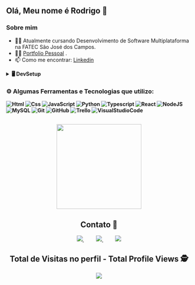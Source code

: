 ## Olá, Meu nome é Rodrigo 👋



### Sobre mim  


- 👨‍💻 Atualmente cursando Desenvolvimento de Software Multiplataforma na FATEC São José dos Campos.
- 👨‍🎓 <a href="https://portfolio-ui-nine.vercel.app/">Portfolio Pessoal</a> .
- 📫 Como me encontrar: <a href="https://www.linkedin.com/in/rodrigo-ribeiro-5008211b8/">Linkedin</a>
<details>
  <br />
   <summary><b>🖥️ DevSetup</b></summary>
   	<img src="https://media.giphy.com/media/0TtX2qqpxp3pIafzio/giphy.gif" align="end" width="120"> 
  	<ul>
  	  <li><b>Placa Mãe:</b> IPMH110 PRO LGA1151 DDR4</li>
  	  <li><b>Processador: </b>Intel G4560 Pentium 3,5 GHz</li>
      <li><b>Memoria: </b> 16 GB 2666 MHz DDR4</li>
	    <li><b>Placa de Video: </b>GTX 1050 2G OC DDR5 Galax</li>
      <li><b>Fonte:</b> 500w Bluecase PFC</li>
	    <li><b>HD:</b> 1 Tb Barracuda</li>
		<li><b>Ssd:</b> 240 gb</li>
      <li><b>Para ficar atualizado: Linkedin, Youtube.</li>
	</ul>	
	
</details>



###  ⚙️ Algumas Ferramentas e Tecnologias que utilizo:     


![Html](https://img.shields.io/badge/Html-E44C30?style=for-the-badge&logo=Html&logoColor=white)
![Css](https://img.shields.io/badge/Css-%2300f.svg?style=for-the-badge&logo=Css&logoColor=white)
![JavaScript](https://img.shields.io/badge/javascript-%23323330.svg?style=for-the-badge&logo=javascript&logoColor=%23F7DF1E)
![Python](https://img.shields.io/badge/python-3670A0?style=for-the-badge&logo=python&logoColor=ffdd54)
![Typescript](https://img.shields.io/badge/typescript-0078D4?style=for-the-badge&logo=typescript&logoColor=white)
![React](https://img.shields.io/badge/React-%2300f.svg?style=for-the-badge&logo=React&logoColor=white)
![NodeJS](https://img.shields.io/badge/node.js-6DA55F?style=for-the-badge&logo=node.js&logoColor=white) 
![MySQL](https://img.shields.io/badge/mysql-%2300f.svg?style=for-the-badge&logo=mysql&logoColor=white)
![Git](https://img.shields.io/badge/GIT-E44C30?style=for-the-badge&logo=git&logoColor=white)
![GitHub](https://img.shields.io/badge/GitHub-100000?style=for-the-badge&logo=github&logoColor=white)
![Trello](https://img.shields.io/badge/Trello-%23026AA7.svg?style=for-the-badge&logo=Trello&logoColor=white) 
![VisualStudioCode](https://img.shields.io/badge/Visual_Studio_Code-0078D4?style=for-the-badge&logo=visual%20studio%20code&logoColor=white) 


##

<div align="center">
 <img height="230em" src="https://github-readme-stats.vercel.app/api/top-langs/?username=rodrigoribeiro027&layout=compact&langs_count=7&theme=radical&hide_border=true"/> 
 
  <p align="center"> 

 
  ## Contato :iphone:

<p align="center">
    <a href="https://www.linkedin.com/in/rodrigo-ribeiro-5008211b8/">
        <img src="https://img.shields.io/badge/linkedin-%230077B5.svg?&style=for-the-badge&logo=linkedin&logoColor=white&link=mailto:https://www.linkedin.com/in/rodrigo-ribeiro-5008211b8/">
    </a>
    &nbsp;&nbsp;&nbsp;&nbsp;&nbsp;&nbsp;&nbsp;&nbsp;&nbsp;
    <a href="mailto:rodrigo.rsantos40@gmail.com">
        <img src="https://img.shields.io/badge/gmail-D14836?&style=for-the-badge&logo=gmail&logoColor=white&link=mailto:rodrigo.rsantos40@gmail.com">
    </a>
        &nbsp;&nbsp;&nbsp;&nbsp;&nbsp;&nbsp;&nbsp;&nbsp;&nbsp;
    <a href="https://www.instagram.com/rodrigodrsantos/">
        <img  src="https://img.shields.io/badge/instagram-%23100000.svg?&style=for-the-badge&logo=instagram&logoColor=white&link=mailto:https://www.instagram.com/rodrigodrsantos/">
    </a>
    
    
</p>

<p align="center"> 
  
  ## Total de Visitas no perfil - Total Profile Views :detective: <br>
 <p align="center"> 
   <img alingn="center" src="https://profile-counter.glitch.me/rodrigoribeiro027/count.svg" />
 </p>

</p>
